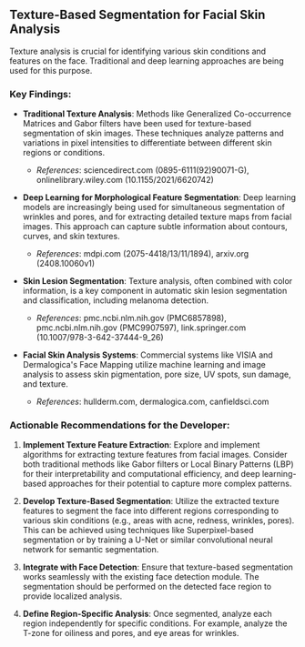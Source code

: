 ## Texture-Based Segmentation for Facial Skin Analysis

Texture analysis is crucial for identifying various skin conditions and features on the face. Traditional and deep learning approaches are being used for this purpose.

### Key Findings:

*   **Traditional Texture Analysis**: Methods like Generalized Co-occurrence Matrices and Gabor filters have been used for texture-based segmentation of skin images. These techniques analyze patterns and variations in pixel intensities to differentiate between different skin regions or conditions.
    *   *References*: sciencedirect.com (0895-6111(92)90071-G), onlinelibrary.wiley.com (10.1155/2021/6620742)

*   **Deep Learning for Morphological Feature Segmentation**: Deep learning models are increasingly being used for simultaneous segmentation of wrinkles and pores, and for extracting detailed texture maps from facial images. This approach can capture subtle information about contours, curves, and skin textures.
    *   *References*: mdpi.com (2075-4418/13/11/1894), arxiv.org (2408.10060v1)

*   **Skin Lesion Segmentation**: Texture analysis, often combined with color information, is a key component in automatic skin lesion segmentation and classification, including melanoma detection.
    *   *References*: pmc.ncbi.nlm.nih.gov (PMC6857898), pmc.ncbi.nlm.nih.gov (PMC9907597), link.springer.com (10.1007/978-3-642-37444-9_26)

*   **Facial Skin Analysis Systems**: Commercial systems like VISIA and Dermalogica's Face Mapping utilize machine learning and image analysis to assess skin pigmentation, pore size, UV spots, sun damage, and texture.
    *   *References*: hullderm.com, dermalogica.com, canfieldsci.com

### Actionable Recommendations for the Developer:

1.  **Implement Texture Feature Extraction**: Explore and implement algorithms for extracting texture features from facial images. Consider both traditional methods like Gabor filters or Local Binary Patterns (LBP) for their interpretability and computational efficiency, and deep learning-based approaches for their potential to capture more complex patterns.

2.  **Develop Texture-Based Segmentation**: Utilize the extracted texture features to segment the face into different regions corresponding to various skin conditions (e.g., areas with acne, redness, wrinkles, pores). This can be achieved using techniques like Superpixel-based segmentation or by training a U-Net or similar convolutional neural network for semantic segmentation.

3.  **Integrate with Face Detection**: Ensure that texture-based segmentation works seamlessly with the existing face detection module. The segmentation should be performed on the detected face region to provide localized analysis.

4.  **Define Region-Specific Analysis**: Once segmented, analyze each region independently for specific conditions. For example, analyze the T-zone for oiliness and pores, and eye areas for wrinkles.


